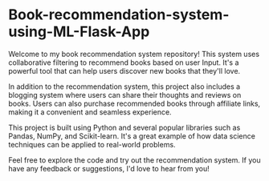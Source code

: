 # Book-recommendation-system-using-ML-Flask-App
Welcome to my book recommendation system repository! This system uses collaborative filtering to recommend books based on user Input. It's a powerful tool that can help users discover new books that they'll love.

In addition to the recommendation system, this project also includes a blogging system where users can share their thoughts and reviews on books. Users can also purchase recommended books through affiliate links, making it a convenient and seamless experience.

This project is built using Python and several popular libraries such as Pandas, NumPy, and Scikit-learn. It's a great example of how data science techniques can be applied to real-world problems.

Feel free to explore the code and try out the recommendation system. If you have any feedback or suggestions, I'd love to hear from you!
